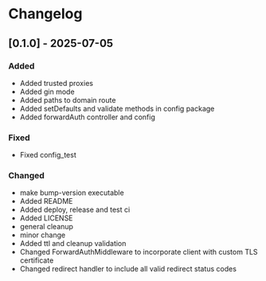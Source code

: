 # Changelog

## [0.1.0] - 2025-07-05

### Added

- Added trusted proxies
- Added gin mode
- Added paths to domain route
- Added setDefaults and validate methods in config package
- Added forwardAuth controller and config

### Fixed

- Fixed config_test

### Changed

- make bump-version executable
- Added README
- Added deploy, release and test ci
- Added LICENSE
- general cleanup
- minor change
- Added ttl and cleanup validation
- Changed ForwardAuthMiddleware to incorporate client with custom TLS certificate
- Changed redirect handler to include all valid redirect status codes

